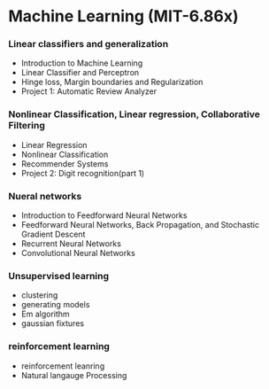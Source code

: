 # Machine Learning (MIT-6.86x)



<h3>Linear classifiers and generalization
</h3>

<ul>
  <li>Introduction to Machine Learning</li>
  <li>Linear Classifier and Perceptron</li>
  <li>Hinge loss, Margin boundaries and Regularization</li>
  <li>Project 1: Automatic Review Analyzer</li>
</ul>  


<h3>Nonlinear Classification, Linear regression, Collaborative Filtering
</h3>

<ul>
  <li>Linear Regression</li>
  <li>Nonlinear Classification</li>
  <li>Recommender Systems</li>
  <li>Project 2: Digit recognition(part 1)</li>
</ul>

<h3>Nueral networks</h3>
<ul>
  <li>Introduction to Feedforward Neural Networks</li>
  <li>Feedforward Neural Networks, Back Propagation, and Stochastic Gradient Descent</li>
  <li>Recurrent Neural Networks</li>
  <li>Convolutional Neural Networks</li>
 </ul>
 <h3>Unsupervised learning</h3>
 <ul>
  <li>clustering</li>
  <li>generating models</li>
  <li>Em algorithm</li>
  <li>gaussian fixtures</li>
  </ul>
  <h3> reinforcement learning</h3>
  <ul>
  <li>reinforcement leanring</li>
  <li>Natural langauge Processing</li>
 </ul>
    
